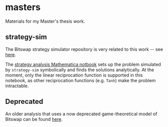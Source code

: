 # masters

Materials for my Master's thesis work.

## strategy-sim

The Bitswap strategy simulator repository is very related to this work -- see
[here](https://github.com/dgrisham/strategy-sim).

The [strategy analysis Mathematica notbook](./strategy-analysis.nb) sets up the
problem simulated by `strategy-sim` symbolically and finds the solutions
analytically. At the moment, only the linear reciprocation function is supported
in this notebook, as other reciprocation functions (e.g. `Tanh`) make the
problem intractable.

## Deprecated

An older analysis that uses a now deprecated game-theoretical model of Bitswap
can be found [here](./deprecated/analysis/).
